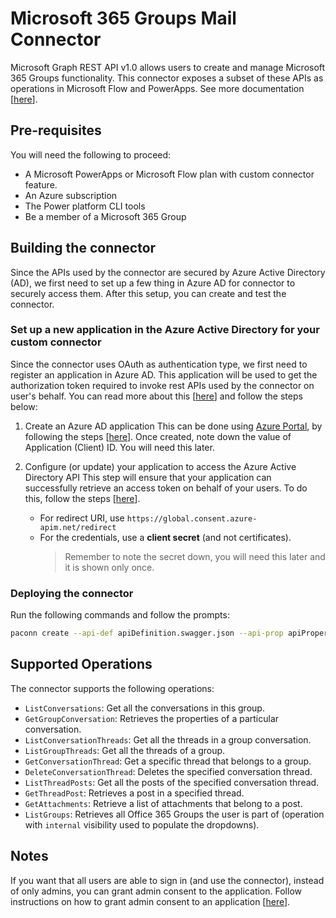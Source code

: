 # Microsoft 365 Groups Mail Connector

Microsoft Graph REST API v1.0 allows users to create and manage Microsoft 365 Groups functionality. This connector exposes a subset of these APIs as operations in Microsoft Flow and PowerApps.
See more documentation [[here](https://docs.microsoft.com/en-us/graph/api/resources/groups-overview?view=graph-rest-1.0)].

## Pre-requisites

You will need the following to proceed:

- A Microsoft PowerApps or Microsoft Flow plan with custom connector feature.
- An Azure subscription
- The Power platform CLI tools
- Be a member of a Microsoft 365 Group

## Building the connector

Since the APIs used by the connector are secured by Azure Active Directory (AD), we first need to set up a few thing in Azure AD for connector to securely access them. After this setup, you can create and test the connector.

### Set up a new application in the Azure Active Directory for your custom connector

Since the connector uses OAuth as authentication type, we first need to register an application in Azure AD. This application will be used to get the authorization token required to invoke rest APIs used by the connector on user's behalf. You can read more about this [[here](https://docs.microsoft.com/en-us/azure/active-directory/develop/authentication-vs-authorization)] and follow the steps below:

1. Create an Azure AD application This can be done using [Azure Portal](https://portal.azure.com), by following the steps [[here](https://docs.microsoft.com/en-us/azure/active-directory/develop/quickstart-register-app)]. Once created, note down the value of Application (Client) ID. You will need this later.

2. Configure (or update) your application to access the Azure Active Directory API This step will ensure that your application can successfully retrieve an access token on behalf of your users. To do this, follow the steps [[here](https://docs.microsoft.com/en-us/azure/active-directory/develop/quickstart-configure-app-access-web-apis)].

   - For redirect URI, use `https://global.consent.azure-apim.net/redirect`
   - For the credentials, use a **client secret** (and not certificates).
        >Remember to note the secret down, you will need this later and it is shown only once.

### Deploying the connector

Run the following commands and follow the prompts:

```bash
paconn create --api-def apiDefinition.swagger.json --api-prop apiProperties.json --secret <client_secret>
```

## Supported Operations

The connector supports the following operations:

- `ListConversations`: Get all the conversations in this group.
- `GetGroupConversation`: Retrieves the properties of a particular conversation.
- `ListConversationThreads`: Get all the threads in a group conversation.
- `ListGroupThreads`: Get all the threads of a group.
- `GetConversationThread`: Get a specific thread that belongs to a group.
- `DeleteConversationThread`: Deletes the specified conversation thread.
- `ListThreadPosts`: Get all the posts of the specified conversation thread.
- `GetThreadPost`: Retrieves a post in a specified thread.
- `GetAttachments`: Retrieve a list of attachments that belong to a post.
- `ListGroups`: Retrieves all Office 365 Groups the user is part of (operation with `internal` visibility used to populate the dropdowns).

## Notes

If you want that all users are able to sign in (and use the connector), instead of only admins, you can grant admin consent to the application. Follow instructions on how to grant admin consent to an application [[here](https://docs.microsoft.com/en-us/azure/active-directory/manage-apps/grant-admin-consent)].
